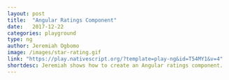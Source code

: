 ```yaml
---
layout: post
title:  "Angular Ratings Component"
date:   2017-12-22
categories: playground
type: ng
author: Jeremiah Ogbomo
image: /images/star-rating.gif
link: "https://play.nativescript.org/?template=play-ng&id=T54MY1&v=4"
shortdesc: Jeremiah shows how to create an Angular ratings component.
---
```

